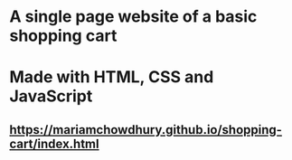# A single page website of a basic shopping cart
# Made with HTML, CSS and JavaScript
## https://mariamchowdhury.github.io/shopping-cart/index.html
